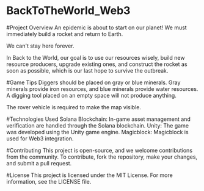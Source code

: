 # BackToTheWorld_Web3

#Project Overview
An epidemic is about to start on our planet! We must immediately build a rocket and return to Earth.

We can't stay here forever.

In Back to the World, our goal is to use our resources wisely, build new resource producers, upgrade existing ones, and construct the rocket as soon as possible, which is our last hope to survive the outbreak.

#Game Tips
Diggers should be placed on gray or blue minerals. Gray minerals provide iron resources, and blue minerals provide water resources. A digging tool placed on an empty space will not produce anything.

The rover vehicle is required to make the map visible.

#Technologies Used
Solana Blockchain: In-game asset management and verification are handled through the Solana blockchain.
Unity: The game was developed using the Unity game engine.
Magicblock: Magicblock is used for Web3 integration.

#Contributing
This project is open-source, and we welcome contributions from the community. To contribute, fork the repository, make your changes, and submit a pull request.

#License
This project is licensed under the MIT License. For more information, see the LICENSE file.
